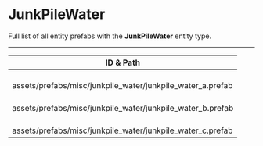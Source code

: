 # JunkPileWater
Full list of all <Badge type="warning" text="3"/> entity prefabs with the **JunkPileWater** entity type.

---
| ID & Path |
| --- |
| <Badge type="tip" text="303596648"/> <br> assets/prefabs/misc/junkpile_water/junkpile_water_a.prefab |
| <Badge type="tip" text="292159419"/> <br> assets/prefabs/misc/junkpile_water/junkpile_water_b.prefab |
| <Badge type="tip" text="1744083475"/> <br> assets/prefabs/misc/junkpile_water/junkpile_water_c.prefab |
